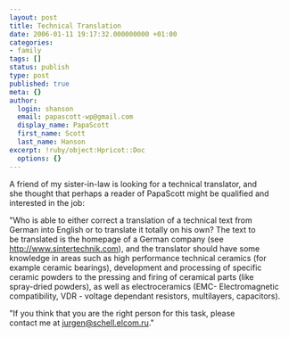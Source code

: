 ```yaml
---
layout: post
title: Technical Translation
date: 2006-01-11 19:17:32.000000000 +01:00
categories:
- family
tags: []
status: publish
type: post
published: true
meta: {}
author:
  login: shanson
  email: papascott-wp@gmail.com
  display_name: PapaScott
  first_name: Scott
  last_name: Hanson
excerpt: !ruby/object:Hpricot::Doc
  options: {}
---
```

<p>A friend of my sister-in-law is looking for a technical translator, and<br />
she thought that perhaps a reader of PapaScott might be qualified and<br />
interested in the job:</p>
<p>"Who is able to either correct a translation of a technical text from<br />
German into English or to translate it totally on his own? The text to<br />
be translated is the homepage of a German company (see<br />
<a href="http://www.sintertechnik.com">http://www.sintertechnik.com</a>), and the translator should have some<br />
knowledge in areas such as high performance technical ceramics (for<br />
example ceramic bearings), development and processing of specific<br />
ceramic powders to the pressing and firing of ceramical parts (like<br />
spray-dried powders), as well as electroceramics (EMC- Electromagnetic<br />
compatibility, VDR - voltage dependant resistors, multilayers, capacitors).</p>
<p>"If you think that you are the right person for this task, please<br />
contact me at <a href="mailto:jurgen@schell.elcom.ru">jurgen@schell.elcom.ru</a>."</p>

